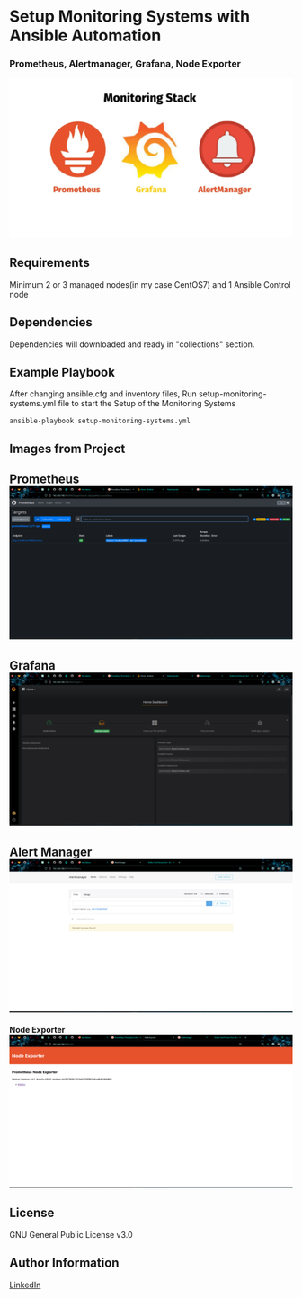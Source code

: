 Setup Monitoring Systems with Ansible Automation
=========

### Prometheus, Alertmanager, Grafana, Node Exporter

![Image](images/prometheus-grafana-alertmanager.png)


Requirements
------------

Minimum 2 or 3 managed nodes(in my case CentOS7) and 1 Ansible Control node

Dependencies
------------

Dependencies will downloaded and ready in "collections" section.

Example Playbook
----------------

After changing ansible.cfg and inventory files, Run setup-monitoring-systems.yml file to start the Setup of the Monitoring Systems

    ansible-playbook setup-monitoring-systems.yml


Images from Project
-------

**Prometheus**
![Image](images/prometheus.png)
---
**Grafana**
![Image](images/grafana.png)
---
**Alert Manager**
![Image](images/alert_manager.png)
---
**Node Exporter**
![Image](images/node_exporter_metrics.png)


License
-------

GNU General Public License v3.0

Author Information
------------------

[LinkedIn](https://www.linkedin.com/in/imannovv/)

